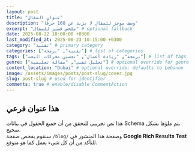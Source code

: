 ```yaml
---
layout: post
title: "عنوان المقال"
description: "وصف موجز للمقال لا يزيد عن 160 حرفًا"
excerpt: "ملخص قصير للمقال" # optional fallback
date: 2025-08-22 18:00:00 +0300
last_modified_at: 2025-08-23 10:15:00 +0300
category: "تقنية" # primary category
categories: ["تقنية", "برمجة"] # list of categories
tags: ["برمجة", "ريادة أعمال", "تحسين محركات البحث"] # list of tags
genre: ["تحليل تقني", "مقالة تعليمية"] # optional override for genre
content_location: "Dubai" # optional override; defaults to Lebanon
image: /assets/images/posts/post-slug/cover.jpg
slug: post-slug # used for identifier
comments: true # enable/disable CommentAction
---
```

## هذا عنوان فرعي

هذا نص تجريبي للتحقق من أن جميع الحقول في بيانات Schema يتم ملؤها بشكل صحيح.  
سنقوم بفحص صفحة `/blog/` وصفحة هذا المنشور في **Google Rich Results Test** للتأكد من أن كل شيء يعمل كما هو متوقع.